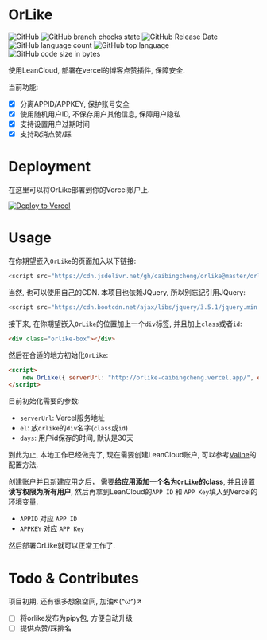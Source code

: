 # OrLike

![GitHub](https://img.shields.io/github/license/caibingcheng/orlike)
![GitHub branch checks state](https://img.shields.io/github/checks-status/caibingcheng/orlike/master)
![GitHub Release Date](https://img.shields.io/github/release-date/caibingcheng/orlike)
![GitHub language count](https://img.shields.io/github/languages/count/caibingcheng/orlike)
![GitHub top language](https://img.shields.io/github/languages/top/caibingcheng/orlike)
![GitHub code size in bytes](https://img.shields.io/github/languages/code-size/caibingcheng/orlike)

使用LeanCloud, 部署在vercel的博客点赞插件, 保障安全.

当前功能:
- [x] 分离APPID/APPKEY, 保护账号安全
- [x] 使用随机用户ID, 不保存用户其他信息, 保障用户隐私
- [x] 支持设置用户过期时间
- [x] 支持取消点赞/踩

# Deployment

在这里可以将OrLike部署到你的Vercel账户上.

[![Deploy to Vercel](https://camo.githubusercontent.com/f209ca5cc3af7dd930b6bfc55b3d7b6a5fde1aff/68747470733a2f2f76657263656c2e636f6d2f627574746f6e)](https://vercel.com/import/project?template=https://github.com/caibingcheng/orlike)


# Usage

在你期望嵌入```OrLike```的页面加入以下链接:
```JavaScript
<script src="https://cdn.jsdelivr.net/gh/caibingcheng/orlike@master/orlike.js"></script>
```
当然, 也可以使用自己的CDN. 本项目也依赖JQuery, 所以别忘记引用JQuery:
```JavaScript
<script src="https://cdn.bootcdn.net/ajax/libs/jquery/3.5.1/jquery.min.js"></script>
```

接下来, 在你期望嵌入```OrLike```的位置加上一个```div```标签, 并且加上```class```或者```id```:
```HTML
<div class="orlike-box"></div>
```

然后在合适的地方初始化```OrLike```:
```HTML
<script>
    new OrLike({ serverUrl: "http://orlike-caibingcheng.vercel.app/", el: ".orlike-box" });
</script>
```

目前初始化需要的参数:
- ```serverUrl```: Vercel服务地址
- ```el```: 放```orlike```的```div```名字(```class```或```id```)
- ```days```: 用户id保存的时间, 默认是30天

到此为止, 本地工作已经做完了, 现在需要创建LeanCloud账户, 可以参考[Valine](https://valine.js.org/quickstart.html)的配置方法.

创建账户并且新建应用之后， 需要**给应用添加一个名为```OrLike```的class**, 并且设置**读写权限为所有用户**, 然后再拿到LeanCloud的```APP ID``` 和 ```APP Key```填入到Vercel的环境变量.

- ```APPID``` 对应 ```APP ID```
- ```APPKEY``` 对应 ```APP Key```

然后部署OrLike就可以正常工作了.

# Todo & Contributes
项目初期, 还有很多想象空间, 加油↖(^ω^)↗

- [ ] 将orlike发布为pipy包, 方便自动升级
- [ ] 提供点赞/踩排名